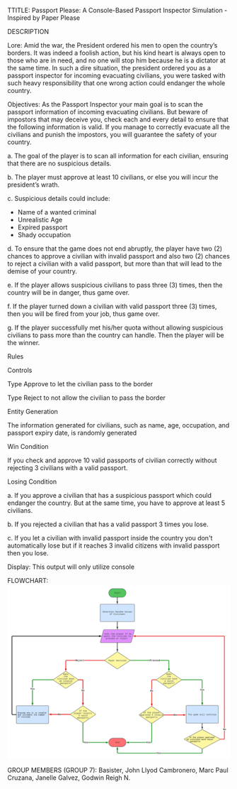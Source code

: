 TTITLE: Passport Please: A Console-Based Passport Inspector Simulation - Inspired by Paper Please 

DESCRIPTION

Lore: Amid the war, the President ordered his men to open the country’s borders. It was indeed a foolish action, but his kind heart is always open to those who are in need, and no one will stop him because he is a dictator at the same time. In such a dire situation, the president ordered you as a passport inspector for incoming evacuating civilians, you were tasked with such heavy responsibility that one wrong action could endanger the whole country.

Objectives: As the Passport Inspector your main goal is to scan the passport information of incoming evacuating civilians. But beware of impostors that may deceive you, check each and every detail to ensure that the following information is valid. If you manage to correctly evacuate all the civilians and punish the impostors, you will guarantee the safety of your country.

a.	The goal of the player is to scan all information for each civilian, ensuring that there are no suspicious details.

b.	The player must approve at least 10 civilians, or else you will incur the president’s wrath.

c.	Suspicious details could include:
-	Name of a wanted criminal
-	Unrealistic Age
-	Expired passport
-	Shady occupation
  
d.	To ensure that the game does not end abruptly, the player have two (2) chances to approve a civilian with invalid passport and also two (2) chances to reject a civilian with a valid passport, but more than that will lead to the demise of your country.

e.	If the player allows suspicious civilians to pass three (3) times, then the country will be in danger, thus game over.

f.	If the player turned down a civilian with valid passport three (3) times, then you will be fired from your job, thus game over.

g.	If the player successfully met his/her quota without allowing suspicious civilians to pass more than the country can handle. Then the player will be the winner.


Rules 

Controls

Type Approve to let the civilian pass to the border 

Type Reject to not allow the civilian to pass the border

Entity Generation

The information generated for civilians, such as name, age, occupation, and passport expiry date, is randomly generated

Win Condition

If you check and approve 10 valid passports of civilian correctly without rejecting 3 civilians with a valid passport.

Losing Condition

a.	If you approve a civilian that has a suspicious passport which could endanger the country. But at the same time, you have to approve at least 5 civilians.

b.	If you rejected a civilian that has a valid passport 3 times you lose.

c.	If you let a civilian with invalid passport inside the country you don't automatically lose but if it reaches 3 invalid citizens with invalid passport then you lose.

Display: This output will only utilize console 

FLOWCHART:
![alt text](https://github.com/User-Suuro/passport-please/blob/main/flowchart.png)
	
GROUP MEMBERS (GROUP 7):
Basister, John Llyod
Cambronero, Marc Paul
Cruzana, Janelle
Galvez, Godwin Reigh N.
